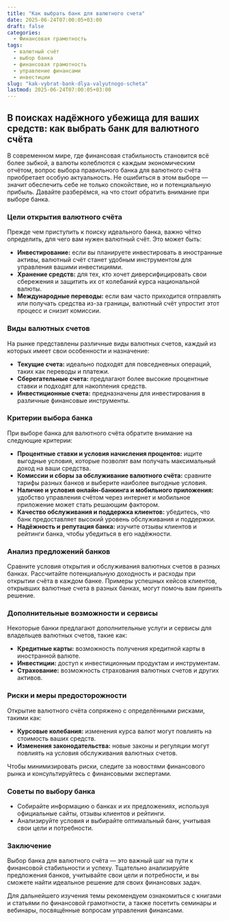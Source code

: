 ```yaml
---
title: "Как выбрать банк для валютного счета"
date: 2025-06-24T07:00:05+03:00
draft: false
categories:
  - Финансовая грамотность
tags:
  - валютный счёт
  - выбор банка
  - финансовая грамотность
  - управление финансами
  - инвестиции
slug: "kak-vybrat-bank-dlya-valyutnogo-scheta"
lastmod: 2025-06-24T07:00:05+03:00
---
```


## В поисках надёжного убежища для ваших средств: как выбрать банк для валютного счёта

В современном мире, где финансовая стабильность становится всё более зыбкой, а валюты колеблются с каждым экономическим отчётом, вопрос выбора правильного банка для валютного счёта приобретает особую актуальность. Не ошибиться в этом выборе — значит обеспечить себе не только спокойствие, но и потенциальную прибыль. Давайте разберёмся, на что стоит обратить внимание при выборе банка.

### Цели открытия валютного счёта

Прежде чем приступить к поиску идеального банка, важно чётко определить, для чего вам нужен валютный счёт. Это может быть:

- **Инвестирование:** если вы планируете инвестировать в иностранные активы, валютный счёт станет удобным инструментом для управления вашими инвестициями.
- **Хранение средств:** для тех, кто хочет диверсифицировать свои сбережения и защитить их от колебаний курса национальной валюты.
- **Международные переводы:** если вам часто приходится отправлять или получать средства из-за границы, валютный счёт упростит этот процесс и снизит комиссии.

### Виды валютных счетов

На рынке представлены различные виды валютных счетов, каждый из которых имеет свои особенности и назначение:

- **Текущие счета:** идеально подходят для повседневных операций, таких как переводы и платежи.
- **Сберегательные счета:** предлагают более высокие процентные ставки и подходят для накопления средств.
- **Инвестиционные счета:** предназначены для инвестирования в различные финансовые инструменты.

### Критерии выбора банка

При выборе банка для валютного счёта обратите внимание на следующие критерии:

- **Процентные ставки и условия начисления процентов:** ищите выгодные условия, которые позволят вам получать максимальный доход на ваши средства.
- **Комиссии и сборы за обслуживание валютного счёта:** сравните тарифы разных банков и выберите наиболее выгодные условия.
- **Наличие и условия онлайн-банкинга и мобильного приложения:** удобство управления счётом через интернет и мобильное приложение может стать решающим фактором.
- **Качество обслуживания и поддержка клиентов:** убедитесь, что банк предоставляет высокий уровень обслуживания и поддержки.
- **Надёжность и репутация банка:** изучите отзывы клиентов и рейтинги банка, чтобы убедиться в его надёжности.

### Анализ предложений банков

Сравните условия открытия и обслуживания валютных счетов в разных банках. Рассчитайте потенциальную доходность и расходы при открытии счёта в каждом банке. Примеры успешных кейсов клиентов, открывших валютные счета в разных банках, могут помочь вам принять решение.

### Дополнительные возможности и сервисы

Некоторые банки предлагают дополнительные услуги и сервисы для владельцев валютных счетов, такие как:

- **Кредитные карты:** возможность получения кредитной карты в иностранной валюте.
- **Инвестиции:** доступ к инвестиционным продуктам и инструментам.
- **Страхование:** возможность страхования валютных счетов и других активов.

### Риски и меры предосторожности

Открытие валютного счёта сопряжено с определёнными рисками, такими как:

- **Курсовые колебания:** изменения курса валют могут повлиять на стоимость ваших средств.
- **Изменения законодательства:** новые законы и регуляции могут повлиять на условия обслуживания валютных счетов.

Чтобы минимизировать риски, следите за новостями финансового рынка и консультируйтесь с финансовыми экспертами.

### Советы по выбору банка

- Собирайте информацию о банках и их предложениях, используя официальные сайты, отзывы клиентов и рейтинги.
- Анализируйте условия и выбирайте оптимальный банк, учитывая свои цели и потребности.

### Заключение

Выбор банка для валютного счёта — это важный шаг на пути к финансовой стабильности и успеху. Тщательно анализируйте предложения банков, учитывайте свои цели и потребности, и вы сможете найти идеальное решение для своих финансовых задач.

Для дальнейшего изучения темы рекомендуем ознакомиться с книгами и статьями по финансовой грамотности, а также посетить семинары и вебинары, посвящённые вопросам управления финансами.
